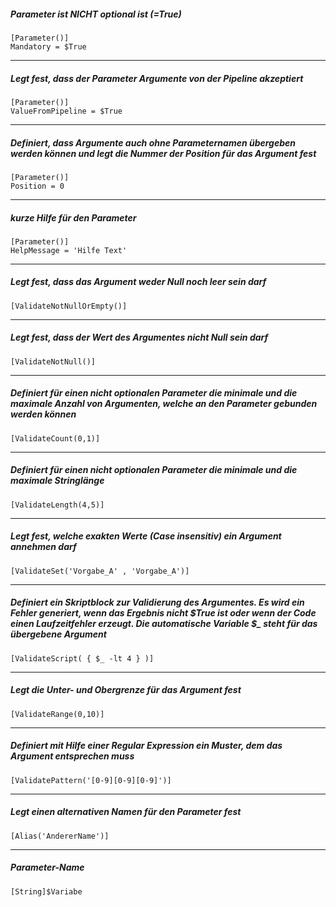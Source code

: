 ##### Parameter ist NICHT optional ist (=True)
```
[Parameter()]
Mandatory = $True
```
---
##### Legt fest, dass der Parameter Argumente von der Pipeline akzeptiert
```
[Parameter()]
ValueFromPipeline = $True
```
---
##### Definiert, dass Argumente auch ohne Parameternamen übergeben werden können und legt die Nummer der Position für das Argument fest
```
[Parameter()]
Position = 0
```
---
##### kurze Hilfe für den Parameter
```
[Parameter()]
HelpMessage = 'Hilfe Text'
```
---
##### Legt fest, dass das Argument weder Null noch leer sein darf
```
[ValidateNotNullOrEmpty()]
```
---
##### Legt fest, dass der Wert des Argumentes nicht Null sein darf
```
[ValidateNotNull()]
```
---
##### Definiert für einen nicht optionalen Parameter die minimale und die maximale Anzahl von Argumenten, welche an den Parameter gebunden werden können
```
[ValidateCount(0,1)]
```
---
##### Definiert für einen nicht optionalen Parameter die minimale und die maximale Stringlänge
```
[ValidateLength(4,5)]
```
---
##### Legt fest, welche exakten Werte (Case insensitiv) ein Argument annehmen darf
```
[ValidateSet('Vorgabe_A' , 'Vorgabe_A')]
```
---
##### Definiert ein Skriptblock zur Validierung des Argumentes. Es wird ein Fehler generiert, wenn das Ergebnis nicht $True ist oder wenn der Code einen Laufzeitfehler erzeugt. Die automatische Variable $_ steht für das übergebene Argument
```
[ValidateScript( { $_ -lt 4 } )]
```
---
##### Legt die Unter- und Obergrenze für das Argument fest
```
[ValidateRange(0,10)]
```
---
##### Definiert mit Hilfe einer Regular Expression ein Muster, dem das Argument entsprechen muss
```
[ValidatePattern('[0-9][0-9][0-9]')]
```
---
##### Legt einen alternativen Namen für den Parameter fest
```
[Alias('AndererName')]
```
---
##### Parameter-Name
```
[String]$Variabe
```
